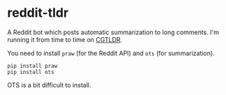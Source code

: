 reddit-tldr
===========

A Reddit bot which posts automatic summarization to long comments. I'm running
it from time to time on [CGTLDR](http://www.reddit.com/user/CGTLDR).

You need to install `praw` (for the Reddit API) and `ots` (for summarization).

    pip install praw
    pip install ots

OTS is a bit difficult to install.
